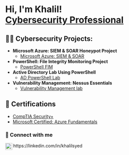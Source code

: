 <h1>Hi, I'm Khalil! <br/a> <a href="https://www.linkedin.com/in/khalilsyed/">Cybersecurity Professional</a>
<h2>👨‍💻 Cybersecurity Projects:</h2>

- <b>Microsoft Azure: SIEM & SOAR Honeypot Project</b>
  - [Microsoft Azure: SIEM & SOAR](https://github.com/khalilsyed/MicrosoftAzureSentinal-SIEM-/tree/main)
- <b>PowerShell: File Integrity Monitoring Project</b>
  - [PowerShell FIM](https://github.com/khalilsyed/PowerShell-FIM-Project/blob/main)
- <b>Active Directory Lab Using PowerShell</b>
  - [AD PowerShell Lab](https://github.com/khalilsyed/ActiveDirectory-lab-PowersShell)
- <b>Vulnerability Management: Nessus Essentials</b>
  - [Vulnerability Management lab](https://github.com/khalilsyed/Vulnerability_Management-NessusEssentials/tree/main)
 
<h2>🥇 Certifications </h2>
  
- [CompTIA Security+ ](https://www.linkedin.com/in/khalil-syed-025b69168/overlay/1706032048906/single-media-viewer/?profileId=ACoAACgJ5t0BlRA378VGIhtwR_KHyuCN3XuNkH8)
- [Microsoft Certified: Azure Fundamentals]()


<h3> 🤳 Connect with me</h3>

<img align="left" alt="khalilsyed | LinkedIn" width="22px" src="https://cdn.jsdelivr.net/npm/simple-icons@v3/icons/linkedin.svg" /> 
https://linkedin.com/in/khalilsyed



